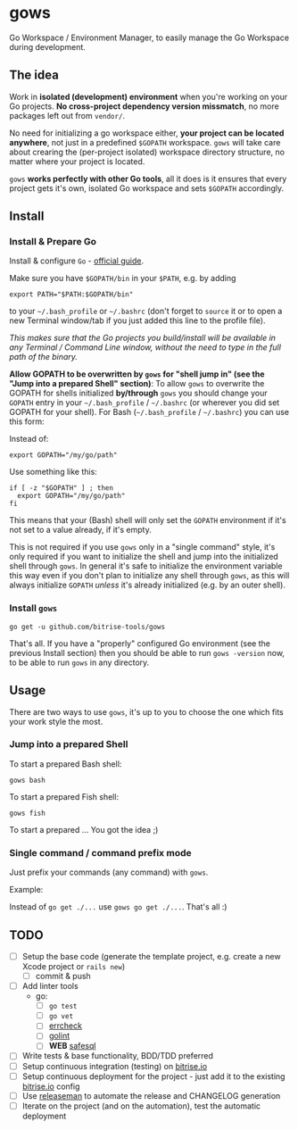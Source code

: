 # gows

Go Workspace / Environment Manager, to easily manage the Go Workspace during development.


## The idea

Work in **isolated (development) environment** when you're working on your Go projects.
**No cross-project dependency version missmatch**, no more packages left out from `vendor/`.

No need for initializing a go workspace either, **your project can be located anywhere**,
not just in a predefined `$GOPATH` workspace.
`gows` will take care about crearing the (per-project isolated) workspace directory
structure, no matter where your project is located.

`gows` **works perfectly with other Go tools**, all it does is it ensures
that every project gets it's own, isolated Go workspace and sets `$GOPATH`
accordingly.


## Install

### Install & Prepare Go

Install & configure `Go` - [official guide](https://golang.org/doc/install).

Make sure you have `$GOPATH/bin` in your `$PATH`, e.g. by adding

```
export PATH="$PATH:$GOPATH/bin"
```

to your `~/.bash_profile` or `~/.bashrc` (don't forget to `source` it or to open a new Terminal window/tab
if you just added this line to the profile file).

*This makes sure that the Go projects you build/install will be available in any Terminal / Command Line
window, without the need to type in the full path of the binary.*


**Allow GOPATH to be overwritten by `gows` for "shell jump in" (see the "Jump into a prepared Shell" section)**:
To allow `gows` to overwrite the GOPATH for shells initialized **by/through** `gows` you should
change your `GOPATH` entry in your `~/.bash_profile` / `~/.bashrc` (or wherever you did set GOPATH for your
shell). For Bash (`~/.bash_profile` / `~/.bashrc`) you can use this form:

Instead of:

```
export GOPATH="/my/go/path"
```

Use something like this:

```
if [ -z "$GOPATH" ] ; then
  export GOPATH="/my/go/path"
fi
```

This means that your (Bash) shell will only set the `GOPATH` environment if it's not set to a value already, if it's
empty.

This is not required if you use `gows` only in a "single command" style, it's only required if you want to initialize
the shell and jump into the initialized shell through `gows`. In general it's safe to initialize the
environment variable this way even if you don't plan to initialize any shell through `gows`,
as this will always initialize `GOPATH` *unless* it's already initialized (e.g. by an outer shell).


### Install `gows`

```
go get -u github.com/bitrise-tools/gows
```

That's all. If you have a "properly" configured Go environment (see the previous Install section)
then you should be able to run `gows -version` now, to be able to run `gows` in any directory.


## Usage

There are two ways to use `gows`, it's up to you to choose the one which
fits your work style the most.


### Jump into a prepared Shell

To start a prepared Bash shell:

```
gows bash
```

To start a prepared Fish shell:

```
gows fish
```

To start a prepared ... You got the idea ;)


### Single command / command prefix mode

Just prefix your commands (any command) with `gows`.

Example:

Instead of `go get ./...` use `gows go get ./...`. That's all :)


## TODO

- [ ] Setup the base code (generate the template project, e.g. create a new Xcode project or `rails new`)
  - [ ] commit & push
- [ ] Add linter tools
  - go:
    - [ ] `go test`
    - [ ] `go vet`
    - [ ] [errcheck](github.com/kisielk/errcheck)
    - [ ] [golint](github.com/golang/lint/golint)
    - [ ] __WEB__ [safesql](github.com/stripe/safesql)
- [ ] Write tests & base functionality, BDD/TDD preferred
- [ ] Setup continuous integration (testing) on [bitrise.io](https://www.bitrise.io)
- [ ] Setup continuous deployment for the project - just add it to the existing [bitrise.io](https://www.bitrise.io) config
- [ ] Use [releaseman](https://github.com/bitrise-tools/releaseman) to automate the release and CHANGELOG generation
- [ ] Iterate on the project (and on the automation), test the automatic deployment
